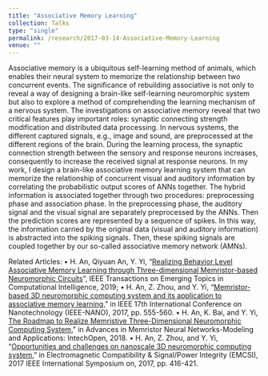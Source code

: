 ```yaml
---
title: "Associative Memory Learning"
collection: Talks
type: "single"
permalink: /research/2017-03-14-Associative-Memory-Learning
venue: ""
---
```


Associative memory is a ubiquitous self-learning method of animals, which enables their neural system to memorize the relationship between two concurrent events. The significance of rebuilding associative is not only to reveal a way of designing a brain-like self-learning neuromorphic system but also to explore a method of comprehending the learning mechanism of a nervous system. The investigations on associative memory reveal that two critical features play important roles: synaptic connecting strength modification and distributed data processing. In nervous systems, the different captured signals, e.g., image and sound, are preprocessed at the different regions of the brain. During the learning process, the synaptic connection strength between the sensory and response neurons increases, consequently to increase the received signal at response neurons. 
In my work, I design a brain-like associative memory learning system that can memorize the relationship of concurrent visual and auditory information by correlating the probabilistic output scores of ANNs together. The hybrid information is associated together through two procedures: preprocessing phase and association phase. In the preprocessing phase, the auditory signal and the visual signal are separately preprocessed by the ANNs. Then the prediction scores are represented by a sequence of spikes. In this way, the information carried by the original data (visual and auditory information) is abstracted into the spiking signals. Then, these spiking signals are coupled together by our so-called associative memory network (AMNs). 


Related Articles:
•	H. An, Qiyuan An, Y. Yi, “[Realizing Behavior Level Associative Memory Learning through Three-dimensional Memristor-based Neuromorphic Circuits](https://ieeexplore.ieee.org/abstract/document/8753741/)”, IEEE Transactions on Emerging Topics in Computational Intelligence, 2019;
•	H. An, Z. Zhou, and Y. Yi, “[Memristor-based 3D neuromorphic computing system and its application to associative memory learning](https://ieeexplore.ieee.org/abstract/document/8117459),” in IEEE 17th International Conference on Nanotechnology (IEEE-NANO), 2017, pp. 555-560.
•	H. An, K. Bai, and Y. Yi, [The Roadmap to Realize Memristive Three-Dimensional Neuromorphic Computing System](https://www.intechopen.com/books/advances-in-memristor-neural-networks-modeling-and-applications/the-roadmap-to-realize-memristive-three-dimensional-neuromorphic-computing-system),” in Advances in Memristor Neural Networks-Modeling and Applications: IntechOpen, 2018.
•	H. An, Z. Zhou, and Y. Yi, “[Opportunities and challenges on nanoscale 3D neuromorphic computing system](https://ieeexplore.ieee.org/abstract/document/8077906),” in Electromagnetic Compatibility & Signal/Power Integrity (EMCSI), 2017 IEEE International Symposium on, 2017, pp. 416-421.
   


